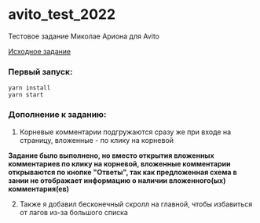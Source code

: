 # avito_test_2022
Тестовое задание Миколае Ариона для Avito

[Исходное задание](https://github.com/avito-tech/internship_frontend_2022)

### Первый запуск: 
```
yarn install
yarn start
```

### Дополнение к заданию:

1) Корневые комментарии подгружаются сразу же при входе на страницу, вложенные - по клику на корневой

**Задание было выполнено, но вместо открытия вложенных комментариев по клику на корневой,
вложенные комментарии открываются по кнопке "Ответы", так как предложенная схема в зании не отображает 
информацию о наличии вложенного(ых) комментария(ев)**

2) Также я добавил бесконечный скролл на главной, чтобы избавиться от лагов из-за большого списка